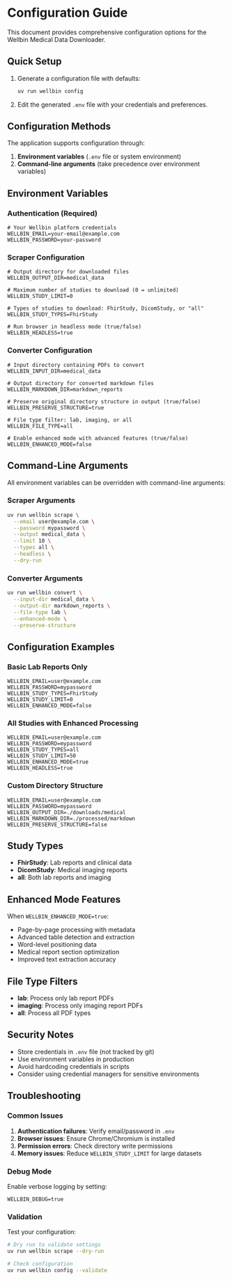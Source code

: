 # Configuration Guide

This document provides comprehensive configuration options for the Wellbin Medical Data Downloader.

## Quick Setup

1. Generate a configuration file with defaults:
   ```bash
   uv run wellbin config
   ```

2. Edit the generated `.env` file with your credentials and preferences.

## Configuration Methods

The application supports configuration through:
1. **Environment variables** (`.env` file or system environment)
2. **Command-line arguments** (take precedence over environment variables)

## Environment Variables

### Authentication (Required)

```env
# Your Wellbin platform credentials
WELLBIN_EMAIL=your-email@example.com
WELLBIN_PASSWORD=your-password
```

### Scraper Configuration

```env
# Output directory for downloaded files
WELLBIN_OUTPUT_DIR=medical_data

# Maximum number of studies to download (0 = unlimited)
WELLBIN_STUDY_LIMIT=0

# Types of studies to download: FhirStudy, DicomStudy, or "all"
WELLBIN_STUDY_TYPES=FhirStudy

# Run browser in headless mode (true/false)
WELLBIN_HEADLESS=true
```

### Converter Configuration

```env
# Input directory containing PDFs to convert
WELLBIN_INPUT_DIR=medical_data

# Output directory for converted markdown files
WELLBIN_MARKDOWN_DIR=markdown_reports

# Preserve original directory structure in output (true/false)
WELLBIN_PRESERVE_STRUCTURE=true

# File type filter: lab, imaging, or all
WELLBIN_FILE_TYPE=all

# Enable enhanced mode with advanced features (true/false)
WELLBIN_ENHANCED_MODE=false
```

## Command-Line Arguments

All environment variables can be overridden with command-line arguments:

### Scraper Arguments

```bash
uv run wellbin scrape \
  --email user@example.com \
  --password mypassword \
  --output medical_data \
  --limit 10 \
  --types all \
  --headless \
  --dry-run
```

### Converter Arguments

```bash
uv run wellbin convert \
  --input-dir medical_data \
  --output-dir markdown_reports \
  --file-type lab \
  --enhanced-mode \
  --preserve-structure
```

## Configuration Examples

### Basic Lab Reports Only
```env
WELLBIN_EMAIL=user@example.com
WELLBIN_PASSWORD=mypassword
WELLBIN_STUDY_TYPES=FhirStudy
WELLBIN_STUDY_LIMIT=0
WELLBIN_ENHANCED_MODE=false
```

### All Studies with Enhanced Processing
```env
WELLBIN_EMAIL=user@example.com
WELLBIN_PASSWORD=mypassword
WELLBIN_STUDY_TYPES=all
WELLBIN_STUDY_LIMIT=50
WELLBIN_ENHANCED_MODE=true
WELLBIN_HEADLESS=true
```

### Custom Directory Structure
```env
WELLBIN_EMAIL=user@example.com
WELLBIN_PASSWORD=mypassword
WELLBIN_OUTPUT_DIR=./downloads/medical
WELLBIN_MARKDOWN_DIR=./processed/markdown
WELLBIN_PRESERVE_STRUCTURE=false
```

## Study Types

- **FhirStudy**: Lab reports and clinical data
- **DicomStudy**: Medical imaging reports
- **all**: Both lab reports and imaging

## Enhanced Mode Features

When `WELLBIN_ENHANCED_MODE=true`:
- Page-by-page processing with metadata
- Advanced table detection and extraction
- Word-level positioning data
- Medical report section optimization
- Improved text extraction accuracy

## File Type Filters

- **lab**: Process only lab report PDFs
- **imaging**: Process only imaging report PDFs
- **all**: Process all PDF types

## Security Notes

- Store credentials in `.env` file (not tracked by git)
- Use environment variables in production
- Avoid hardcoding credentials in scripts
- Consider using credential managers for sensitive environments

## Troubleshooting

### Common Issues

1. **Authentication failures**: Verify email/password in `.env`
2. **Browser issues**: Ensure Chrome/Chromium is installed
3. **Permission errors**: Check directory write permissions
4. **Memory issues**: Reduce `WELLBIN_STUDY_LIMIT` for large datasets

### Debug Mode

Enable verbose logging by setting:
```env
WELLBIN_DEBUG=true
```

### Validation

Test your configuration:
```bash
# Dry run to validate settings
uv run wellbin scrape --dry-run

# Check configuration
uv run wellbin config --validate
```
